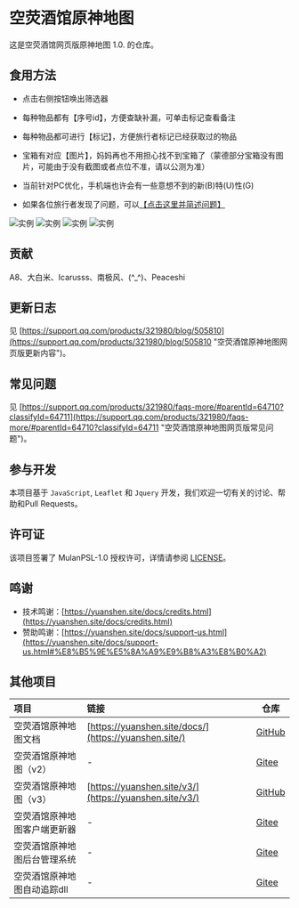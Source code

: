 # 空荧酒馆原神地图

这是空荧酒馆网页版原神地图 1.0. 的仓库。

## 食用方法

- 点击右侧按钮唤出筛选器

- 每种物品都有【序号id】，方便查缺补漏，可单击标记查看备注

- 每种物品都可进行【标记】，方便旅行者标记已经获取过的物品

- 宝箱有对应【图片】，妈妈再也不用担心找不到宝箱了（蒙德部分宝箱没有图片，可能由于没有截图或者点位不准，请以公测为准）

- 当前针对PC优化，手机端也许会有一些意想不到的新(B)特(U)性(G)

- 如果各位旅行者发现了问题，可以[【点击这里并简述问题】](https://support.qq.com/product/321980)

![实例](https://upload-bbs.mihoyo.com/upload/2020/09/09/5284717/58b1e0a88e58bed8ddfc3bd34b439b75_259109571177980462.jpg?x-oss-process=image/resize,s_600/quality,q_80/auto-orient,0/interlace,1/format,jpg)
![实例](https://upload-bbs.mihoyo.com/upload/2020/09/19/5284717/3f2f022e016c245b43939b50d6a43de3_2462893354478986890.jpg?x-oss-process=image/resize,s_600/quality,q_80/auto-orient,0/interlace,1/format,jpg)
![实例](https://upload-bbs.mihoyo.com/upload/2020/09/19/5284717/3947428880da5f99e329198c3d779e4c_6341180947935966441.jpg?x-oss-process=image/resize,s_600/quality,q_80/auto-orient,0/interlace,1/format,jpg)
![实例](https://upload-bbs.mihoyo.com/upload/2020/09/26/5284717/82ae121d6c53ad415f69f2315724d14f_1311956324983884438.jpg?x-oss-process=image/resize,s_600/quality,q_80/auto-orient,0/interlace,1/format,jpg)

## 贡献

A8、大白米、Icarusss、南极风、(\^_^\)、Peaceshi

## 更新日志

见 [https://support.qq.com/products/321980/blog/505810](https://support.qq.com/products/321980/blog/505810 "空荧酒馆原神地图网页版更新内容")。

## 常见问题

见 [https://support.qq.com/products/321980/faqs-more/#parentId=64710?classifyId=64711](https://support.qq.com/products/321980/faqs-more/#parentId=64710?classifyId=64711 "空荧酒馆原神地图网页版常见问题")。

## 参与开发

本项目基于 `JavaScript`, `Leaflet` 和 `Jquery` 开发，我们欢迎一切有关的讨论、帮助和Pull Requests。

## 许可证

该项目签署了 MulanPSL-1.0 授权许可，详情请参阅 [LICENSE](./LICENSE)。

## 鸣谢

- 技术鸣谢：[https://yuanshen.site/docs/credits.html](https://yuanshen.site/docs/credits.html)
- 赞助鸣谢：[https://yuanshen.site/docs/support-us.html](https://yuanshen.site/docs/support-us.html#%E8%B5%9E%E5%8A%A9%E9%B8%A3%E8%B0%A2)

## 其他项目

| 项目                   | 链接                                                      | 仓库                 |
| :--------------------  | :-------------------------------------------------------- | -------------------- |
| 空荧酒馆原神地图文档            | [https://yuanshen.site/docs/](https://yuanshen.site/)     | [GitHub](https://github.com/jiazengp/genshinmap-docs) |
| 空荧酒馆原神地图（v2）  | -                                                        | [Gitee](https://gitee.com/KYJGYSDT/island_map) |
| 空荧酒馆原神地图（v3）          | [https://yuanshen.site/v3/](https://yuanshen.site/v3/)    | [GitHub](https://github.com/peaceshi/nextjs-imagination-map/) |
| 空荧酒馆原神地图客户端更新器     | - | [Gitee](https://gitee.com/KYJGYSDT/yuanshendt-updater) |    
| 空荧酒馆原神地图后台管理系统     | -                                                         | [Gitee](https://gitee.com/KYJGYSDT/manage_system) |
| 空荧酒馆原神地图自动追踪dll      | -                                                         | [Gitee](https://gitee.com/Yu_Sui_Xian/yuanshen-auto-tracking-dll) |
